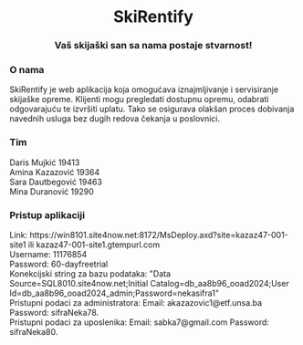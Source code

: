 <h1 align="center">SkiRentify</h1>
<h3 align="center">Vaš skijaški san sa nama postaje stvarnost!</h3>

<h3 align="left">O nama</h3>
SkiRentify je web aplikacija koja omogućava iznajmljivanje i servisiranje skijaške opreme.
Klijenti mogu pregledati dostupnu opremu, odabrati odgovarajuću te izvršiti uplatu. Tako se
osigurava olakšan proces dobivanja navednih usluga bez dugih redova čekanja u poslovnici.

<h3 align="left">Tim</h3>
Daris Mujkić 19413<br />
Amina Kazazović 19364<br />
Sara Dautbegović 19463<br />
Mina Duranović 19290<br />

<h3 align="left">Pristup aplikaciji</h3>
Link: https://win8101.site4now.net:8172/MsDeploy.axd?site=kazaz47-001-site1 ili kazaz47-001-site1.gtempurl.com<br />
Username: 11176854 <br />
Password: 60-dayfreetrial <br />
Konekcijski string za bazu podataka: "Data Source=SQL8010.site4now.net;Initial Catalog=db_aa8b96_ooad2024;User Id=db_aa8b96_ooad2024_admin;Password=nekasifra1"<br />
Pristupni podaci za administratora: Email: akazazovic1@etf.unsa.ba Password: sifraNeka78. <br />
Pristupni podaci za uposlenika: Email: sabka7@gmail.com  Password: sifraNeka80. <br />



